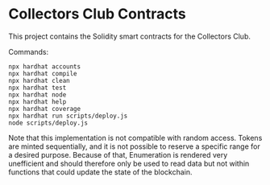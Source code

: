 # Collectors Club Contracts

This project contains the Solidity smart contracts for the Collectors Club.

Commands:

```shell
npx hardhat accounts
npx hardhat compile
npx hardhat clean
npx hardhat test
npx hardhat node
npx hardhat help
npx hardhat coverage
npx hardhat run scripts/deploy.js
node scripts/deploy.js
```

Note that this implementation is not compatible with random access. Tokens are minted sequentially, and it is not possible to reserve a specific range for a desired purpose.
Because of that, Enumeration is rendered very unefficient and should therefore only be used to read data but not within functions that could update the state of the blockchain.
